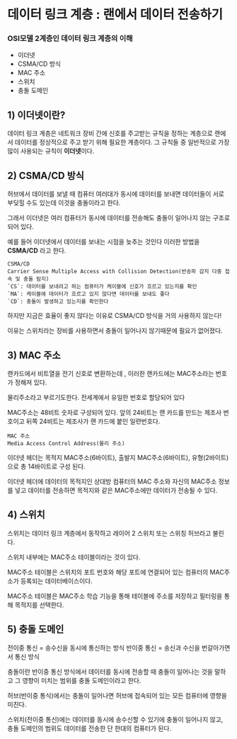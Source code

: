# 데이터 링크 계층 : 랜에서 데이터 전송하기

### OSI모델 2계층인 데이터 링크 계층의 이해
* 이더넷
* CSMA/CD 방식
* MAC 주소
* 스위치
* 충돌 도메인

## 1) 이더넷이란?
데이터 링크 계층은 네트워크 장비 간에 신호를 주고받는 규칙을 정하는 계층으로 랜에서 데이터를 정상적으로 주고 받기 위해 필요한 계층이다. 그 규칙들 중 일반적으로 가장 많이 사용되는 규칙이 **이더넷**이다.

## 2) CSMA/CD 방식
허브에서 데이터를 보낼 때 컴퓨터 여러대가 동시에 데이터를 보내면 데이터들이 서로 부딪힐 수도 있는데 이것을 충돌이라고 한다.

그래서 이더넷은 여러 컴퓨터가 동시에 데이터를 전송해도 충돌이 일어나지 않는 구조로 되어 있다.

예를 들어 이더넷에서 데이터를 보내는 시점을 늦추는 것인다 이러한 방법을
**CSMA/CD** 라고 한다.
~~~
CSMA/CD
Carrier Sense Multiple Access with Collision Detection(반송파 감지 다중 접속 및 충돌 탐지)
`CS`: 데이터를 보내려고 하는 컴퓨터가 케이블에 신호가 흐르고 있는지를 확인
`MA`: 케이블에 데이터가 흐르고 있지 않다면 데이터를 보내도 좋다
`CD`: 충돌이 발생하고 있는지를 확인한다
~~~

하지만 지금은 효율이 좋지 않다는 이유로 CSMA/CD 방식을 거의 사용하지 않는다!

이유는 스위치라는 장비를 사용하면서 충돌이 일어나지 않기때문에 필요가 없어졌다.

## 3) MAC 주소
랜카드에서 비트열을 전기 신호로 변환하는데 , 이러한 랜카드에는 MAC주소라는 번호가 정해져 있다. 

물리주소라고 부르기도한다. 전세계에서 유일한 번호로 할당되어 있다

MAC주소는 48비트 숫자로 구성되어 있다. 앞의 24비트는 랜 카드를 만드는 제조사 번호이고 뒤쪽 24비트는 제조사가 랜 카드에 붙인 일련번호다. 
~~~
MAC 주소
Media Access Control Address(물리 주소)
~~~
이더넷 헤더는 목적지 MAC주소(6바이트), 출발지 MAC주소(6바이트), 유형(2바이트) 으로 총 14바이트로 구성 된다.

이더넷 헤더에 데이터의 목적지인 상대방 컴퓨터의 MAC 주소와 자신의 MAC주소 정보를 넣고 데이터를 전송하면 목적지와 같은 MAC주소에만 데이터가 전송될 수 있다.

## 4) 스위치
스위치는 데이터 링크 계층에서 동작하고 레이어 2 스위치 또는 스위칭 허브라고 불린다.

스위치 내부에는 MAC주소 테이블이라는 것이 있다.

MAC주소 테이블은 스위치의 포트 번호와 해당 포트에 연결되어 있는 컴퓨터의 MAC주소가 등록되는 데이터베이스이다.

MAC주소 테이블은 MAC주소 학습 기능을 통해 테이블에 주소를 저장하고
필터링을 통해 목적지를 선택한다.

## 5) 충돌 도메인
전이중 통신 = 송수신을 동시에 통신하는 방식
반이중 통신 = 송신과 수신을 번갈아가면서 통신 방식

충돌이란 반이중 통신 방식에서 데이터를 동시에 전송할 때 충돌이 일어나는 것을 말하고 그 영향이 미치는 범위를 충돌 도메인이라고 한다.

허브(반이중 통식)에서는 충돌이 일어나면 허브에 접속되어 있는 모든 컴퓨터에 영향을 미친다.

스위치(전이중 통신)에는 데이터를 동시에 송수신할 수 있기에 충돌이 일어나지 않고, 충돌 도메인의 범위도 데이터를 전송한 단 한대의 컴퓨터가 된다.
